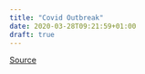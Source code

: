 ```yaml
---
title: "Covid Outbreak"
date: 2020-03-28T09:21:59+01:00
draft: true
---
```


<!-- {{< importPartial "covid/combined.html" >}} -->

[Source](https://github.com/pomber/covid19)

<!-- {{ partial "covid/combined.html" . }} -->

<!-- {{< importPartial "covid/ts_graph.html" >}} -->
